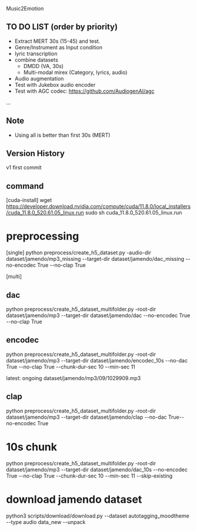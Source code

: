 Music2Emotion 

## TO DO LIST (order by priority)

- Extract MERT 30s (15-45) and test.
- Genre/Instrument as Input condition
- lyric transcription
- combine datasets
    - DMDD (VA, 30s)
    - Multi-modal mirex (Category, lyrics, audio)
- Audio augmentation
- Test with Jukebox audio encoder
- Test with AGC codec: https://github.com/AudiogenAI/agc

...

## Note
- Using all is better than first 30s (MERT)


## Version History
v1 first commit


## command
[cuda-install]
wget https://developer.download.nvidia.com/compute/cuda/11.8.0/local_installers/cuda_11.8.0_520.61.05_linux.run
sudo sh cuda_11.8.0_520.61.05_linux.run

# preprocessing
[single]
python preprocess/create_h5_dataset.py -audio-dir dataset/jamendo/mp3_missing --target-dir dataset/jamendo/dac_missing --no-encodec True --no-clap True

[multi]

## dac 
python preprocess/create_h5_dataset_multifolder.py -root-dir dataset/jamendo/mp3 --target-dir dataset/jamendo/dac --no-encodec True --no-clap True

## encodec
python preprocess/create_h5_dataset_multifolder.py -root-dir dataset/jamendo/mp3 --target-dir dataset/jamendo/encodec_10s --no-dac True --no-clap True --chunk-dur-sec 10 --min-sec 11

latest: ongoing dataset/jamendo/mp3/09/1029909.mp3

## clap
python preprocess/create_h5_dataset_multifolder.py -root-dir dataset/jamendo/mp3 --target-dir dataset/jamendo/clap --no-dac True--no-encodec True


# 10s chunk

python preprocess/create_h5_dataset_multifolder.py -root-dir dataset/jamendo/mp3 --target-dir dataset/jamendo/dac_10s --no-encodec True --no-clap True --chunk-dur-sec 10 --min-sec 11 --skip-existing

# download jamendo dataset
python3 scripts/download/download.py --dataset autotagging_moodtheme --type audio data_new --unpack